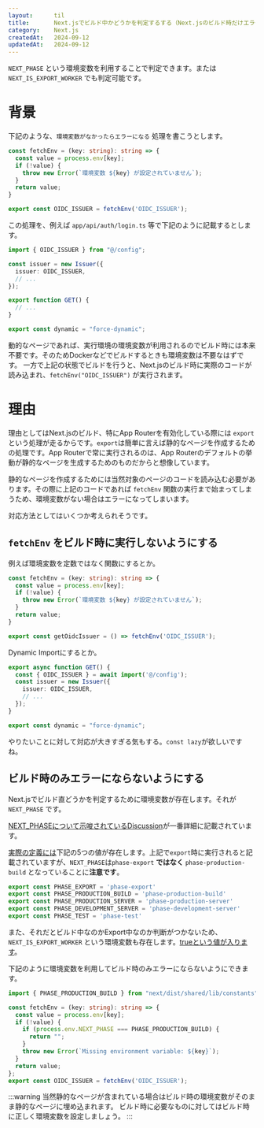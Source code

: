 ```yaml
---
layout:      til
title:       Next.jsでビルド中かどうかを判定するする（Next.jsのビルド時だけエラーになる処理に対する対応）
category:    Next.js
createdAt:   2024-09-12
updatedAt:   2024-09-12
---
```


`NEXT_PHASE` という環境変数を利用することで判定できます。または `NEXT_IS_EXPORT_WORKER` でも判定可能です。

# 背景

下記のような、`環境変数がなかったらエラーになる` 処理を書こうとします。

```typescript:config.ts
const fetchEnv = (key: string): string => {
  const value = process.env[key];
  if (!value) {
    throw new Error(`環境変数 ${key} が設定されていません`);
  }
  return value;
}

export const OIDC_ISSUER = fetchEnv('OIDC_ISSUER');
```

この処理を、例えば `app/api/auth/login.ts` 等で下記のように記載するとします。

```typescript:app/api/auth/login.ts
import { OIDC_ISSUER } from "@/config";

const issuer = new Issuer({
  issuer: OIDC_ISSUER,
  // ...
});

export function GET() {
  // ...
}

export const dynamic = "force-dynamic";
```

動的なページであれば、実行環境の環境変数が利用されるのでビルド時には本来不要です。そのためDockerなどでビルドするときも環境変数は不要なはずです。
一方で上記の状態でビルドを行うと、Next.jsのビルド時に実際のコードが読み込まれ、`fetchEnv("OIDC_ISSUER")` が実行されます。

# 理由

理由としてはNext.jsのビルド、特にApp Routerを有効化している際には `export` という処理が走るからです。`export`は簡単に言えば静的なページを作成するための処理です。App Routerで常に実行されるのは、App Routerのデフォルトの挙動が静的なページを生成するためのものだからと想像しています。

静的なページを作成するためには当然対象のページのコードを読み込む必要があります。その際に上記のコードであれば `fetchEnv` 関数の実行まで始まってしまうため、環境変数がない場合はエラーになってしまいます。

対応方法としてはいくつか考えられそうです。

## `fetchEnv` をビルド時に実行しないようにする

例えば環境変数を定数ではなく関数にするとか。

```typescript:config.ts
const fetchEnv = (key: string): string => {
  const value = process.env[key];
  if (!value) {
    throw new Error(`環境変数 ${key} が設定されていません`);
  }
  return value;
}

export const getOidcIssuer = () => fetchEnv('OIDC_ISSUER');
```

Dynamic Importにするとか。

```typescript:app/api/auth/login.ts
export async function GET() {
  const { OIDC_ISSUER } = await import('@/config');
  const issuer = new Issuer({
    issuer: OIDC_ISSUER,
    // ...
  });
}

export const dynamic = "force-dynamic";
```

やりたいことに対して対応が大きすぎる気もする。`const lazy`が欲しいですね。

## ビルド時のみエラーにならないようにする

Next.jsでビルド直どうかを判定するために環境変数が存在します。それが `NEXT_PHASE` です。

[NEXT_PHASEについて示唆されているDiscussion](https://github.com/vercel/next.js/discussions/48736)が一番詳細に記載されています。

[実際の定義には](https://github.com/vercel/next.js/blob/5e6b008b561caf2710ab7be63320a3d549474a5b/packages/next/shared/lib/constants.ts#L19-L23)下記の5つの値が存在します。上記で`export`時に実行されると記載されていますが、`NEXT_PHASE`は`phase-export` **ではなく** `phase-production-build` となっていることに**注意です**。

```typescript
export const PHASE_EXPORT = 'phase-export'
export const PHASE_PRODUCTION_BUILD = 'phase-production-build'
export const PHASE_PRODUCTION_SERVER = 'phase-production-server'
export const PHASE_DEVELOPMENT_SERVER = 'phase-development-server'
export const PHASE_TEST = 'phase-test'
```

また、それだとビルド中なのかExport中なのか判断がつかないため、`NEXT_IS_EXPORT_WORKER` という環境変数も存在します。[trueという値が入ります](https://github.com/vercel/next.js/blob/05578a13b49434582c9162053f08eb5dd3ea5a5c/packages/next/src/export/worker.ts#L14)。

下記のように環境変数を利用してビルド時のみエラーにならないようにできます。

```typescript:config.ts
import { PHASE_PRODUCTION_BUILD } from "next/dist/shared/lib/constants";

const fetchEnv = (key: string): string => {
  const value = process.env[key];
  if (!value) {
    if (process.env.NEXT_PHASE === PHASE_PRODUCTION_BUILD) {
      return "";
    }
    throw new Error(`Missing environment variable: ${key}`);
  }
  return value;
};
export const OIDC_ISSUER = fetchEnv('OIDC_ISSUER');
```

:::warning
当然静的なページが含まれている場合はビルド時の環境変数がそのまま静的なページに埋め込まれます。
ビルド時に必要なものに対してはビルド時に正しく環境変数を設定しましょう。
:::

